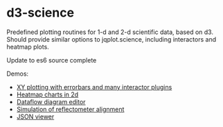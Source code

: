 # d3-science
Predefined plotting routines for 1-d and 2-d scientific data, based on d3.  Should provide similar options to jqplot.science, including interactors and heatmap plots.

Update to es6 source complete

Demos:

  * [XY plotting with errorbars and many interactor plugins](demos/d3-errorbars-rectangle-ellipse.html)
  * [Heatmap charts in 2d](demos/d3heat-lib.html)
  * [Dataflow diagram editor](demos/dataflow-editor-streamline-new.html)
  * [Simulation of reflectometer alignment](demos/reflectometer_alignment_sim.html)
  * [JSON viewer](demos/json_viewer.html)
